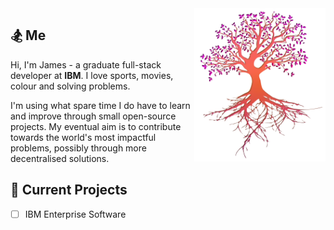 <img align="right" src="./OG Tree of Life.svg" width="210" height="245">

## :snowboarder: Me
Hi, I'm James - a graduate full-stack developer at **IBM**. I love sports, movies, colour and solving problems.

I'm using what spare time I do have to learn and improve through small open-source projects. My eventual aim is to contribute towards the world's most impactful problems, possibly through more decentralised solutions.

## :pushpin: Current Projects
  - [ ] IBM Enterprise Software


<!--
**NashJames/NashJames** is a ✨ _special_ ✨ repository because its `README.md` (this file) appears on your GitHub profile.

Here are some ideas to get you started:

- 🔭 I’m currently working on ...
- 🌱 I’m currently learning ...
- 👯 I’m looking to collaborate on ...
- 🤔 I’m looking for help with ...
- 💬 Ask me about ...
- 📫 How to reach me: ...
- 😄 Pronouns: ...
- ⚡ Fun fact: ...
-->

